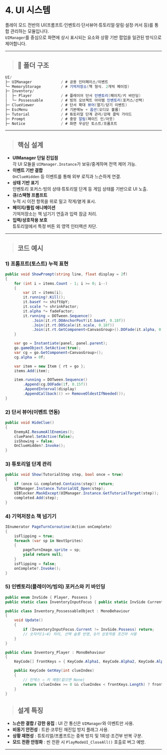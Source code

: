 # 4. UI 시스템

플레이 모드 전반의 UI(프롬프트·인벤토리·단서뷰어·튜토리얼·알림·설정·커서 등)를 통합 관리하는 모듈입니다.  
`UIManager`를 중심으로 화면에 상시 표시되는 요소와 상황 기반 팝업을 일관된 방식으로 제어합니다.


  
---


> ## 📂 폴더 구조
```csharp
UI/  
├─ UIManager             / # 공용 인터페이스/이벤트  
└─ MemoryStorage         / # 기억저장소(책 형식. 2개씩 페이징)  
├─ Inventory/  
│  ├─ Player             / # 플레이어 단서 인벤토리(페이지/키 바인딩)  
│  └─ Possessable        / # 빙의 오브젝트 아이템 인벤토리(포커스/선택)  
├─ ClueViewer            / # 단서 확대 뷰어(열기/닫기 이벤트)  
├─ EscMenu               / # 기본메뉴 + 옵션(오디오 볼륨) 
├─ Tutorial              / # 튜토리얼 단계 관리/강제 클릭 가이드  
├─ Prompt                / # 중앙 알림(페이드 인/아웃)  
├─ Notice                / # 화면 우상단 토스트/프롬프트
```  


---

> ## 핵심 설계

- **UIManager 단일 진입점**  
  각 UI 모듈을 `UIManager.Instance`가 보유/중계하며 전역 제어 가능.
- **이벤트 기반 결합**  
  `OnClueHidden` 등 이벤트를 통해 외부 로직과 느슨하게 연결.
- **상태 기반 표기**  
  인벤토리 포커스·빙의 상태·튜토리얼 단계 등 게임 상태를 기반으로 UI 노출.
- **큐/스택형 프롬프트**  
  누적 시 이전 항목을 위로 밀고 작게/옅게 표시.
- **페이지/플립 애니메이션**  
  기억저장소는 책 넘기기 연출과 입력 잠금 처리.
- **입력/상호작용 보호**  
  튜토리얼에서 특정 버튼 외 영역 인터랙션 차단.

---

> ## 코드 예시

### 1) 프롬프트(토스트) 누적 표현
```csharp
public void ShowPrompt(string line, float display = 2f)
{
    for (int i = items.Count - 1; i >= 0; i--)
    {
        var it = items[i];
        it.running?.Kill();
        it.baseY += shiftUpY;
        it.scale *= shrinkFactor;
        it.alpha *= fadeFactor;
        it.running = DOTween.Sequence()
            .Join(it.rt.DOAnchorPosY(it.baseY, 0.18f))
            .Join(it.rt.DOScale(it.scale, 0.18f))
            .Join(it.rt.GetComponent<CanvasGroup>().DOFade(it.alpha, 0.18f));
    }

    var go = Instantiate(panel, panel.parent);
    go.gameObject.SetActive(true);
    var cg = go.GetComponent<CanvasGroup>();
    cg.alpha = 0f;

    var item = new Item { rt = go };
    items.Add(item);

    item.running = DOTween.Sequence()
        .Append(cg.DOFade(1f, 0.15f))
        .AppendInterval(display)
        .AppendCallback(() => RemoveOldestIfNeeded());
}
```

### 2) 단서 뷰어(이벤트 연동)
```csharp
public void HideClue()
{
    EnemyAI.ResumeAllEnemies();
    cluePanel.SetActive(false);
    isShowing = false;
    OnClueHidden?.Invoke();
}
```

### 3) 튜토리얼 단계 관리
```csharp
public void Show(TutorialStep step, bool once = true)
{
    if (once && completed.Contains(step)) return;
    UIManager.Instance.TutorialUI_Open(step);
    UIBlocker.MaskExcept(UIManager.Instance.GetTutorialTarget(step));
    completed.Add(step);
}
```

### 4) 기억저장소 책 넘기기
```csharp
IEnumerator PageTurnCoroutine(Action onComplete)
{
    isFlipping = true;
    foreach (var sp in NextSprites)
    {
        pageTurnImage.sprite = sp;
        yield return null;
    }
    isFlipping = false;
    onComplete?.Invoke();
}
```

### 5) 인벤토리(플레이어/빙의) 포커스와 키 바인딩
```csharp
public enum InvSide { Player, Possess }
public static class InventoryInputFocus { public static InvSide Current = InvSide.Player; }

public class Inventory_PossessableObject : MonoBehaviour
{
    void Update()
    {
        if (InventoryInputFocus.Current != InvSide.Possess) return;
        // 숫자키(1~4) 처리, 선택 슬롯 반영, Q키 상호작용 조건부 사용
    }
}

public class Inventory_Player : MonoBehaviour
{
    KeyCode[] frontKeys = { KeyCode.Alpha1, KeyCode.Alpha2, KeyCode.Alpha3, KeyCode.Alpha4 };

    public KeyCode GetKey(int clueIndex)
    {
        // 인덱스 → 키 매핑(없으면 None)
        return (clueIndex >= 0 && clueIndex < frontKeys.Length) ? frontKeys[clueIndex] : KeyCode.None;
    }
}
```


> ## 설계 특징

- **느슨한 결합 / 강한 응집** : UI 간 통신은 `UIManager`와 이벤트만 사용.
- **비동기 안전성** : 트윈·코루틴 재진입 방지 플래그 사용.
- **상황 재현성** : 튜토리얼/프롬프트는 중복 방지 및 1회성·조건부 반복 구분.
- **모드 전환 안정화** : 씬 전환 시 `PlayModeUI_CloseAll()` 호출로 버그 예방.

---
